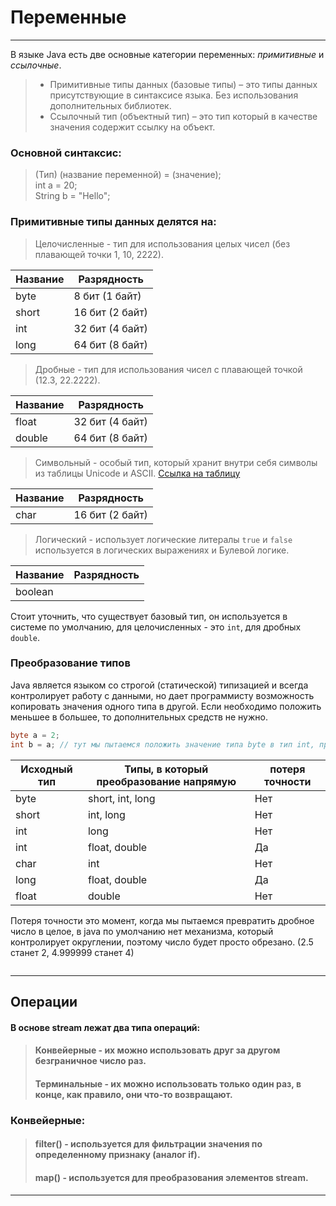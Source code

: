# Переменные

---
В языке Java есть две основные категории переменных: _примитивные_ и _ссылочные_.
> * Примитивные типы данных (базовые типы) – это типы данных присутствующие в синтаксисе языка. Без использования дополнительных библиотек.
> * Ссылочный тип (объектный тип) – это тип который в качестве значения содержит ссылку на объект.
### Основной синтаксис:
> (Тип) (название переменной) = (значение);\
> int a = 20;\
> String b = "Hello";
### Примитивные типы данных делятся на:
> Целочисленные - тип для использования целых чисел (без плавающей точки 1, 10, 2222).

| Название | Разрядность     | 
|----------|-----------------|
| byte     | 8 бит (1 байт)  | 
| short    | 16 бит (2 байт) | 
| int      | 32 бит (4 байт) | 
| long     | 64 бит (8 байт) | 
> Дробные - тип для использования чисел с плавающей точкой (12.3, 22.2222).

| Название | Разрядность     | 
|----------|-----------------|
| float    | 32 бит (4 байт) | 
| double   | 64 бит (8 байт) |
> Символьный - особый тип, который хранит внутри себя символы из таблицы Unicode и ASCII. [Ссылка на таблицу](https://vscode.ru/filesForArticles/ascii.pdf)

| Название | Разрядность     | 
|----------|-----------------|
| char     | 16 бит (2 байт) |
> Логический - использует логические литералы `true` и `false` используется в логических выражениях и Булевой логике.

| Название | Разрядность |
|----------|-------------|
| boolean  |             | 
Cтоит уточнить, что существует базовый тип, он используется в системе по умолчанию, для целочисленных - это `int`, для дробных `double`.
### Преобразование типов
Java является языком со строгой (статической) типизацией и всегда контролирует работу с данными, но дает программисту возможность копировать значения одного типа в другой. Eсли необходимо положить меньшее в большее, то дополнительных средств не нужно.
```java
byte a = 2;
int b = a; // тут мы пытаемся положить значение типа byte в тип int, происходит автоматическое повышение типа данных.
```
| Исходный тип | Типы, в который преобразование напрямую | потеря точности |
|--------------|-----------------------------------------|-----------------|
| byte         | short, int, long                        | Нет             |
| short        | int, long                               | Нет             |
| int          | long                                    | Нет             |
| int          | float, double                           | Да              |
| char         | int                                     | Нет             |
| long         | float, double                           | Да              |
| float        | double                                  | Нет             |
Потеря точности это момент, когда мы пытаемся превратить дробное число в целое, в java по умолчанию нет механизма, который контролирует округлении, поэтому число будет просто обрезано. (2.5 станет 2, 4.999999 станет 4)
```java

```

---
## Операции
#### В основе stream лежат два типа операций:
> #### Конвейерные - их можно использовать друг за другом безграничное число раз.
> #### Терминальные - их можно использовать только один раз, в конце, как правило, они что-то возвращают.
### Конвейерные:
> #### filter() - используется для фильтрации значения по определенному признаку (аналог if).
> #### map() - используется для преобразования элементов stream.
> #### 
> #### 
> #### 
> #### 
> ####
> ####
> ####

---

